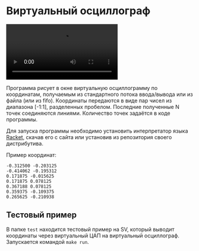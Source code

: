 # Виртуальный осциллограф

![Видео](./test/capture.mp4)

Программа рисует в окне виртуальную осциллограмму по координатам, получаемым из стандартного потока ввода/вывода или из файла (или из fifo). Координаты передаются в виде пар чисел из диапазона [-1:1], разделенных пробелом. Последние полученные N точек соединяются линиями. Количество точек задаётся в коде программы.

Для запуска программы необходимо установить интерпретатор языка [Racket](https://racket-lang.org/), скачав его с сайта или установив из репозитория своего дистрибутива.

Пример координат:

```
-0.312500 -0.203125
-0.414062 -0.195312
0.171875 -0.015625
0.171875 0.078125
0.367188 0.078125
0.359375 -0.109375
0.265625 -0.210938
```

## Тестовый пример

В папке `test` находится тестовый пример на SV, который выводит координаты через виртуальный ЦАП на виртуальный осциллограф. Запускается командой `make run`.
